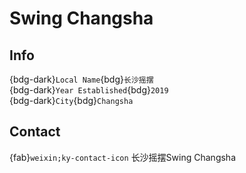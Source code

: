 # Swing Changsha

## Info

{bdg-dark}`Local Name`{bdg}`长沙摇摆`  
{bdg-dark}`Year Established`{bdg}`2019`  
{bdg-dark}`City`{bdg}`Changsha`  

## Contact

{fab}`weixin;ky-contact-icon` 长沙摇摆Swing Changsha  
